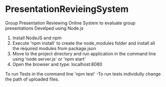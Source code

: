# PresentationRevieingSystem
Group Presentation Reviewing Online System to evaluate group presentations 
Develped using Node.js
1. Install NodeJS and npm
2. Execute 'npm install' to create the node_modules folder and install all
the required modules from package.json
3. Move to the project directory and run application in the command line using 'node server.js' or 'npm start'
4. Open the browser and type: localhost:8080

To run Tests in the command line 'npm test'
	-To run tests individully change the path of uploaded files.
